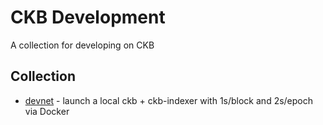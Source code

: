 # CKB Development

A collection for developing on CKB

## Collection

- [devnet](./devnet) - launch a local ckb + ckb-indexer with 1s/block and 2s/epoch via Docker
